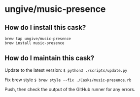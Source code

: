 # ungive/music-presence

## How do I install this cask?

```
brew tap ungive/music-presence
brew install music-presence
```

## How do I maintain this cask?

Update to the latest version: `$ python3 ./scripts/update.py`

Fix brew style `$ brew style --fix ./Casks/music-presence.rb`

Push, then check the output of the GitHub runner for any errors.
